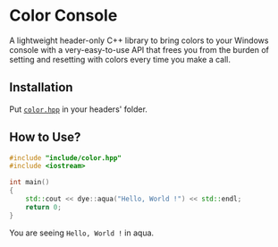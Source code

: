 # Color Console

A lightweight header-only C++ library to bring colors to your Windows console with a very-easy-to-use API that frees you from the burden of setting and resetting with colors every time you make a call.

## Installation

Put [`color.hpp`](https://github.com/imfl/color-console/blob/master/include/color.hpp) in your headers' folder.

## How to Use?

```c++
#include "include/color.hpp"
#include <iostream>

int main()
{
    std::cout << dye::aqua("Hello, World !") << std::endl;
    return 0;
}
```

You are seeing `Hello, World !` in aqua.



